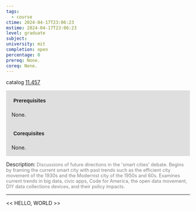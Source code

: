 ```yaml
---
tags:
  - course
ctime: 2024-04-17T23:06:23
mstime: 2024-04-17T23:06:23
level: graduate
subject: 
university: mit
completion: open
percentage: 0
prereq: None.
coreq: None.
---
```


catalog [11.457](http://student.mit.edu/catalog/m11c.html#11.457)

<span style="display: block; padding: 15px; background-color: rgb(100, 100, 100, 0.2);"><font id="m_prereq587_0" style="display: block; font-family: Arial, sans-serif; font-weight: bold; padding: 5px">Prerequisites</font><br><span id="prereq587_0">None.</span></span>
<span style="display: block; padding: 15px; background-color: rgb(100, 100, 100, 0.2);"><font id="m_coreq587_0" style="display: block; font-family: Arial, sans-serif; font-weight: bold; padding: 5px">Corequisites</font><br><span id="coreq587_0">None.</span></span>

<font style="">Description:</font>
<font style="color: grey; font-size: 0.8rem;">Discussions of future directions in the 'smart cities' debate. Begins by framing the current smart city with past trends such as the efficient city movement of the 1930s and the Modernist city of the 1950s and 60s. Examines current trends in big data, civic apps, Code for America, the open data movement, DIY data collections devices, and their policy impacts.</font>



---

<< HELLO, WORLD >>
